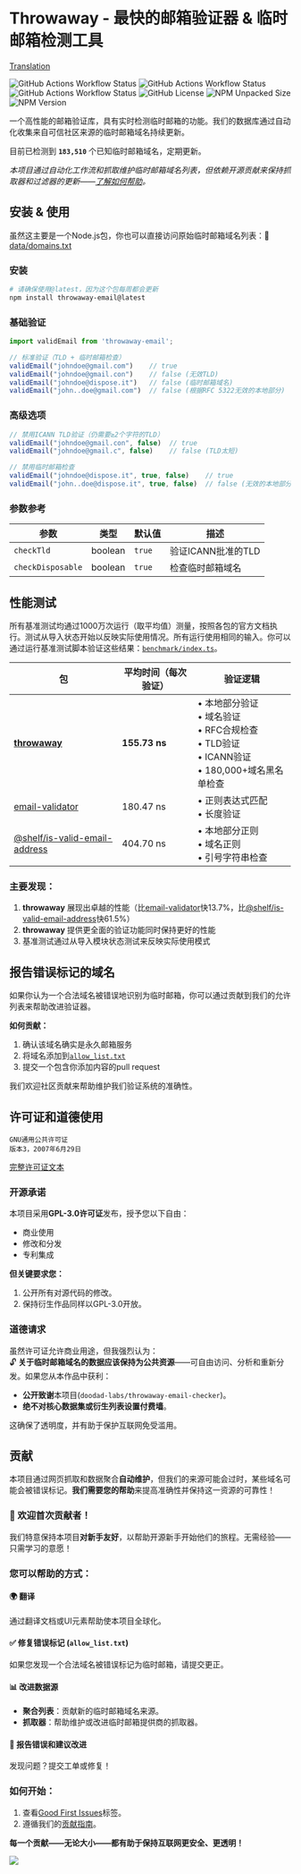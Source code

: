 # Throwaway - 最快的邮箱验证器 & 临时邮箱检测工具

[Translation](../README.md)

![GitHub Actions Workflow Status](https://img.shields.io/github/actions/workflow/status/doodad-labs/throwaway-email-checker/scrape-domains.yml?style=flat-square&label=域名抓取)
![GitHub Actions Workflow Status](https://img.shields.io/github/actions/workflow/status/doodad-labs/throwaway-email-checker/fetch-domains.yml?style=flat-square&label=域名获取)
![GitHub Actions Workflow Status](https://img.shields.io/github/actions/workflow/status/doodad-labs/throwaway-email-checker/fetch-tlds.yml?style=flat-square&label=TLD获取)
![GitHub License](https://img.shields.io/github/license/doodad-labs/throwaway-email-checker?style=flat-square)
![NPM Unpacked Size](https://img.shields.io/npm/unpacked-size/throwaway-email?style=flat-square)
![NPM Version](https://img.shields.io/npm/v/throwaway-email?style=flat-square)

一个高性能的邮箱验证库，具有实时检测临时邮箱的功能。我们的数据库通过自动化收集来自可信社区来源的临时邮箱域名持续更新。

<!-- 临时邮箱数据库大小：下一行反引号中的数字会自动更新 -->
目前已检测到 **`183,510`** 个已知临时邮箱域名，定期更新。

*本项目通过自动化工作流和抓取维护临时邮箱域名列表，但依赖开源贡献来保持抓取器和过滤器的更新——[了解如何帮助](#contributions)。*

## 安装 & 使用

虽然这主要是一个Node.js包，你也可以直接访问原始临时邮箱域名列表：📁 [data/domains.txt](https://raw.githubusercontent.com/doodad-labs/throwaway-email-checker/refs/heads/main/data/domains.txt)

### 安装
```bash
# 请确保使用@latest，因为这个包每周都会更新
npm install throwaway-email@latest
```

### 基础验证
```ts
import validEmail from 'throwaway-email';

// 标准验证（TLD + 临时邮箱检查）
validEmail("johndoe@gmail.com")    // true
validEmail("johndoe@gmail.con")    // false (无效TLD)
validEmail("johndoe@dispose.it")   // false (临时邮箱域名)
validEmail("john..doe@gmail.com")  // false (根据RFC 5322无效的本地部分)
```

### 高级选项
```ts
// 禁用ICANN TLD验证（仍需要≥2个字符的TLD）
validEmail("johndoe@gmail.con", false)  // true
validEmail("johndoe@gmail.c", false)    // false (TLD太短)

// 禁用临时邮箱检查
validEmail("johndoe@dispose.it", true, false)    // true
validEmail("john..doe@dispose.it", true, false)  // false (无效的本地部分)
```

### 参数参考
| 参数 | 类型 | 默认值 | 描述 |
|-----------|------|---------|-------------|
| `checkTld` | boolean | `true` | 验证ICANN批准的TLD |
| `checkDisposable` | boolean | `true` | 检查临时邮箱域名 |

## 性能测试

所有基准测试均通过1000万次运行（取平均值）测量，按照各包的官方文档执行。测试从导入状态开始以反映实际使用情况。所有运行使用相同的输入。你可以通过运行基准测试脚本验证这些结果：[`benchmark/index.ts`](https://github.com/doodad-labs/throwaway-email-checker/blob/main/benchmark/index.ts)。

| 包 | 平均时间（每次验证） | 验证逻辑 |
|---------|----------------------------|------------------|
| **[throwaway](https://github.com/doodad-labs/throwaway-email-checker)** | **155.73 ns** | • 本地部分验证<br>• 域名验证<br>• RFC合规检查<br>• TLD验证<br>• ICANN验证<br>• 180,000+域名黑名单检查 |
| [email-validator](https://npmjs.com/email-validator) | 180.47 ns | • 正则表达式匹配<br>• 长度验证 |
| [@shelf/is-valid-email-address](https://npmjs.com/@shelf/is-valid-email-address) | 404.70 ns | • 本地部分正则<br>• 域名正则<br>• 引号字符串检查 |

### 主要发现：
1. **throwaway** 展现出卓越的性能（比[email-validator](https://npmjs.com/email-validator)快13.7%，比[@shelf/is-valid-email-address](https://npmjs.com/@shelf/is-valid-email-address)快61.5%）
2. **throwaway** 提供更全面的验证功能同时保持更好的性能
3. 基准测试通过从导入模块状态测试来反映实际使用模式

## 报告错误标记的域名

如果你认为一个合法域名被错误地识别为临时邮箱，你可以通过贡献到我们的允许列表来帮助改进验证器。

**如何贡献：**
1. 确认该域名确实是永久邮箱服务
2. 将域名添加到[`allow_list.txt`](./data/allow_list.txt)
3. 提交一个包含你添加内容的pull request

我们欢迎社区贡献来帮助维护我们验证系统的准确性。

## 许可证和道德使用

```
GNU通用公共许可证
版本3，2007年6月29日
```  
[完整许可证文本](https://github.com/doodad-labs/throwaway-email-checker/blob/main/LICENSE)

### 开源承诺
本项目采用**GPL-3.0许可证**发布，授予您以下自由：
- 商业使用  
- 修改和分发  
- 专利集成  

**但关键要求您：**  
1. 公开所有对源代码的修改。  
2. 保持衍生作品同样以GPL-3.0开放。  

### 道德请求
虽然许可证允许商业用途，但我强烈认为：  
🔓 **关于临时邮箱域名的数据应该保持为公共资源**——可自由访问、分析和重新分发。如果您从本作品中获利：  
- **公开致谢**本项目(`doodad-labs/throwaway-email-checker`)。  
- **绝不对核心数据集或衍生列表设置付费墙**。  

这确保了透明度，并有助于保护互联网免受滥用。  

## 贡献  

本项目通过网页抓取和数据聚合**自动维护**，但我们的来源可能会过时，某些域名可能会被错误标记。**我们需要您的帮助**来提高准确性并保持这一资源的可靠性！  

### 🚀 欢迎首次贡献者！  
我们特意保持本项目**对新手友好**，以帮助开源新手开始他们的旅程。无需经验——只需学习的意愿！  

### 您可以帮助的方式：  

#### 🌍 **翻译**  
通过翻译文档或UI元素帮助使本项目全球化。  

#### ✅ **修复错误标记** (`allow_list.txt`)  
如果您发现一个合法域名被错误标记为临时邮箱，请提交更正。  

#### 📊 **改进数据源**  
- **聚合列表**：贡献新的临时邮箱域名来源。  
- **抓取器**：帮助维护或改进临时邮箱提供商的抓取器。  

#### 🐛 **报告错误和建议改进**  
发现问题？提交工单或修复！  

### 如何开始：  
1. 查看[Good First Issues](https://github.com/doodad-labs/throwaway-email-checker/contribute)标签。  
2. 遵循我们的[贡献指南](CONTRIBUTING.md)。  

**每一个贡献——无论大小——都有助于保持互联网更安全、更透明！**  

![](https://contrib.nn.ci/api?repo=doodad-labs/throwaway-email-checker)
